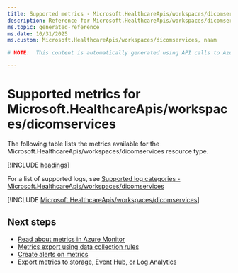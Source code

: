 ```yaml
---
title: Supported metrics - Microsoft.HealthcareApis/workspaces/dicomservices
description: Reference for Microsoft.HealthcareApis/workspaces/dicomservices metrics in Azure Monitor.
ms.topic: generated-reference
ms.date: 10/31/2025
ms.custom: Microsoft.HealthcareApis/workspaces/dicomservices, naam

# NOTE:  This content is automatically generated using API calls to Azure. Any edits made on these files will be overwritten in the next run of the script. 

---
```


  
# Supported metrics for Microsoft.HealthcareApis/workspaces/dicomservices
  
The following table lists the metrics available for the Microsoft.HealthcareApis/workspaces/dicomservices resource type.  
  
  
[!INCLUDE [headings](~/reusable-content/ce-skilling/azure/includes/azure-monitor/reference/metrics/metrics-headings.md)]  
  
  
  
For a list of supported logs, see [Supported log categories - Microsoft.HealthcareApis/workspaces/dicomservices](../supported-logs/microsoft-healthcareapis-workspaces-dicomservices-logs.md)  
  
 

[!INCLUDE [Microsoft.HealthcareApis/workspaces/dicomservices](~/reusable-content/ce-skilling/azure/includes/azure-monitor/reference/metrics/microsoft-healthcareapis-workspaces-dicomservices-metrics-include.md)]  



## Next steps

- [Read about metrics in Azure Monitor](/azure/azure-monitor/data-platform)
- [Metrics export using data collection rules](/azure/azure-monitor/essentials/data-collection-metrics)
- [Create alerts on metrics](/azure/azure-monitor/alerts/alerts-overview)
- [Export metrics to storage, Event Hub, or Log Analytics](/azure/azure-monitor/essentials/platform-logs-overview)
